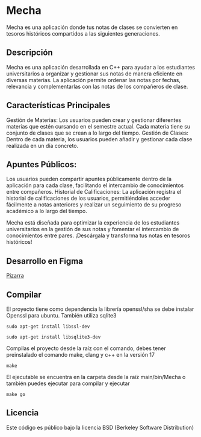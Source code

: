 # Mecha

Mecha es una aplicación donde tus notas de clases se convierten en tesoros históricos compartidos a las siguientes generaciones.

## Descripción

Mecha es una aplicación desarrollada en C++ para ayudar a los estudiantes universitarios a organizar y gestionar sus notas de manera eficiente en diversas materias. La aplicación permite ordenar las notas por fechas, relevancia y complementarlas con las notas de los compañeros de clase.

## Características Principales

Gestión de Materias: 
Los usuarios pueden crear y gestionar diferentes materias que estén cursando en el semestre actual. Cada materia tiene su conjunto de clases que se crean a lo largo del tiempo.
Gestión de Clases: Dentro de cada materia, los usuarios pueden añadir y gestionar cada clase realizada en un día concreto.

## Apuntes Públicos:

Los usuarios pueden compartir apuntes públicamente dentro de la aplicación para cada clase, facilitando el intercambio de conocimientos entre compañeros.
Historial de Calificaciones: La aplicación registra el historial de calificaciones de los usuarios, permitiéndoles acceder fácilmente a notas anteriores y realizar un seguimiento de su progreso académico a lo largo del tiempo.

Mecha está diseñada para optimizar la experiencia de los estudiantes universitarios en la gestión de sus notas y fomentar el intercambio de conocimientos entre pares. ¡Descárgala y transforma tus notas en tesoros históricos!

## Desarrollo en Figma

 [Pizarra](https://www.figma.com/file/oMsfZWNp5UkkZlvhE2dHSD/Figma-to-React-Component-(Community)?type=design&node-id=0%3A1&mode=design&t=7sLeo3oZNHaYe9m7-1)

## Compilar

El proyecto tiene como dependencia la librería openssl/sha se debe instalar Openssl para ubuntu. También utiliza sqlite3

`sudo apt-get install libssl-dev`

`sudo apt-get install libsqlite3-dev`

Compilas el proyecto desde la raíz con el comando, debes tener preinstalado el comando make, clang y c++ en la versión 17

`make`

El ejecutable se encuentra en la carpeta desde la raíz main/bin/Mecha o también puedes ejecutar para compilar y ejecutar

`make go`

## Licencia

Este código es público bajo la licencia BSD (Berkeley Software Distribution) 